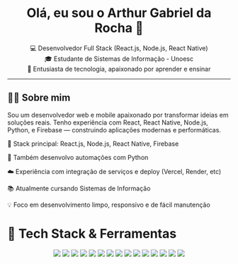 <h1 align="center">Olá, eu sou o Arthur Gabriel da Rocha 👋</h1>

<p align="center">
  💻 Desenvolvedor Full Stack (React.js, Node.js, React Native)<br>
  🎓 Estudante de Sistemas de Informação - Unoesc<br>
  🧠 Entusiasta de tecnologia, apaixonado por aprender e ensinar
</p>

---

## 🧑‍💻 Sobre mim
Sou um desenvolvedor web e mobile apaixonado por transformar ideias em soluções reais. Tenho experiência com React, React Native, Node.js, Python, e Firebase — construindo aplicações modernas e performáticas.

🚀 Stack principal: React.js, Node.js, React Native, Firebase

🐍 Também desenvolvo automações com Python

☁️ Experiência com integração de serviços e deploy (Vercel, Render, etc)

📚 Atualmente cursando Sistemas de Informação

💡 Foco em desenvolvimento limpo, responsivo e de fácil manutenção
<br/>
<h1>🚀 Tech Stack & Ferramentas</h1>
<div align="center"> <!-- Frontend --> <img src="https://img.shields.io/badge/React-20232A?style=for-the-badge&logo=react&logoColor=61DAFB" /> <img src="https://img.shields.io/badge/React_Native-20232A?style=for-the-badge&logo=react&logoColor=61DAFB" /> <img src="https://img.shields.io/badge/Tailwind_CSS-38B2AC?style=for-the-badge&logo=tailwind-css&logoColor=white" /> <img src="https://img.shields.io/badge/Bootstrap-563D7C?style=for-the-badge&logo=bootstrap&logoColor=white" /> <!-- Backend & DB --> <img src="https://img.shields.io/badge/Node.js-339933?style=for-the-badge&logo=nodedotjs&logoColor=white" /> <img src="https://img.shields.io/badge/Express.js-000000?style=for-the-badge&logo=express&logoColor=white" /> <img src="https://img.shields.io/badge/Firebase-FFCA28?style=for-the-badge&logo=firebase&logoColor=black" /> <img src="https://img.shields.io/badge/MongoDB-4EA94B?style=for-the-badge&logo=mongodb&logoColor=white" /> <!-- Outros --> <img src="https://img.shields.io/badge/Python-3776AB?style=for-the-badge&logo=python&logoColor=white" /> <img src="https://img.shields.io/badge/Django-092E20?style=for-the-badge&logo=django&logoColor=white" /> <img src="https://img.shields.io/badge/Git-F05032?style=for-the-badge&logo=git&logoColor=white" /> <img src="https://img.shields.io/badge/GitHub-181717?style=for-the-badge&logo=github&logoColor=white" /> <img src="https://img.shields.io/badge/JavaScript-F7DF1E?style=for-the-badge&logo=javascript&logoColor=black" /> <img src="https://img.shields.io/badge/HTML5-E34F26?style=for-the-badge&logo=html5&logoColor=white" /> <img src="https://img.shields.io/badge/CSS3-1572B6?style=for-the-badge&logo=css3&logoColor=white" /> </div>
